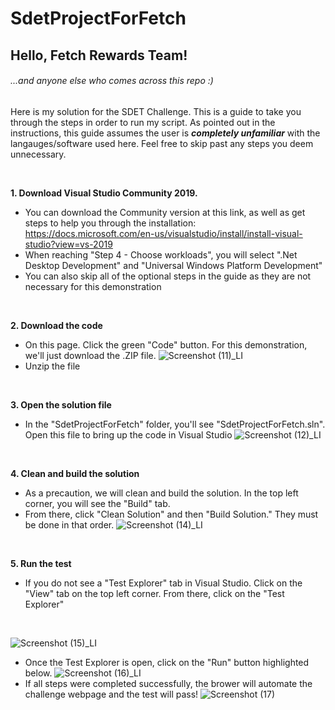 # SdetProjectForFetch
## Hello, Fetch Rewards Team!
###### ...and anyone else who comes across this repo :)

Here is my solution for the SDET Challenge. This is a guide to take you through the steps in order to run my script. As pointed out in the instructions, 
this guide assumes the user is ***completely unfamiliar*** with the langauges/software used here. Feel free to skip past any steps you deem unnecessary.

<br>

**1. Download Visual Studio Community 2019.**
* You can download the Community version at this link, as well as get steps to help you through the installation: https://docs.microsoft.com/en-us/visualstudio/install/install-visual-studio?view=vs-2019
* When reaching "Step 4 - Choose workloads", you will select ".Net Desktop Development" and "Universal Windows Platform Development"
* You can also skip all of the optional steps in the guide as they are not necessary for this demonstration

<br>

**2. Download the code**
* On this page. Click the green "Code" button. For this demonstration, we'll just download the .ZIP file.
![Screenshot (11)_LI](https://user-images.githubusercontent.com/45321575/130663458-dd31a63c-e4f1-4974-80ba-d69803a235b4.jpg)
* Unzip the file

<br>

**3. Open the solution file**
* In the "SdetProjectForFetch" folder, you'll see "SdetProjectForFetch.sln". Open this file to bring up the code in Visual Studio
![Screenshot (12)_LI](https://user-images.githubusercontent.com/45321575/130664345-82c94470-1c47-41e2-9e50-2ed4d05a0afa.jpg)

<br>

**4. Clean and build the solution**
* As a precaution, we will clean and build the solution. In the top left corner, you will see the "Build" tab.
* From there, click "Clean Solution" and then "Build Solution." They must be done in that order.
![Screenshot (14)_LI](https://user-images.githubusercontent.com/45321575/130665304-adf08a1a-80a2-4bff-9b4a-bde18669196a.jpg)

<br>

**5. Run the test**
* If you do not see a "Test Explorer" tab in Visual Studio. Click on the "View" tab on the top left corner. From there, click on the "Test Explorer"
<br>

![Screenshot (15)_LI](https://user-images.githubusercontent.com/45321575/130665849-6cb0ec60-c9b2-4f90-a6cc-8b7bcc3fbab2.jpg)
* Once the Test Explorer is open, click on the "Run" button highlighted below.
![Screenshot (16)_LI](https://user-images.githubusercontent.com/45321575/130666601-01f19918-ddd5-4004-b401-631765d90e12.jpg)
* If all steps were completed successfully, the brower will automate the challenge webpage and the test will pass!
![Screenshot (17)](https://user-images.githubusercontent.com/45321575/130669203-f921c964-56f4-4448-93ff-cf3221af5b2e.png)
